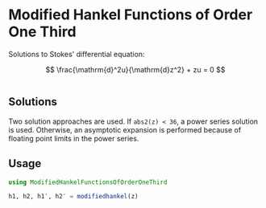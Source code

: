 # Modified Hankel Functions of Order One Third

Solutions to Stokes' differential equation:

$$ \frac{\mathrm{d}^2u}{\mathrm{d}z^2} + zu = 0 $$

```@contents
```

## Solutions

Two solution approaches are used. If `abs2(z) < 36`, a power series solution is used. Otherwise, an asymptotic expansion is performed because of floating point limits in the power series.

## Usage

```julia
using ModifiedHankelFunctionsOfOrderOneThird

h1, h2, h1′, h2′ = modifiedhankel(z)
```
